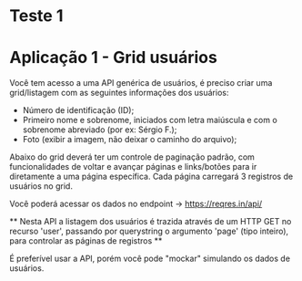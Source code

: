 # Teste 1
# Aplicação 1 - Grid usuários
 
Você tem acesso a uma API genérica de usuários, é preciso
 criar uma grid/listagem com as seguintes informações dos usuários:
 
- Número de identificação (ID);
- Primeiro nome e sobrenome, iniciados com letra maiúscula
 e com o sobrenome abreviado
(por ex: Sérgio F.);
- Foto (exibir a imagem, não deixar o caminho do arquivo);
 
Abaixo do grid deverá ter um controle de paginação padrão,
 com funcionalidades de voltar e avançar páginas e links/botões para ir diretamente a uma página específica. Cada página carregará 3 registros de usuários no grid.
 
 
Você poderá acessar os dados no endpoint ->
https://reqres.in/api/
 
** Nesta API a listagem dos usuários é trazida através
 de um HTTP GET no recurso 'user', passando por querystring o argumento 'page' (tipo inteiro), para controlar as páginas de registros **
 
É preferível usar a API, porém você pode "mockar" simulando
 os dados de usuários.
